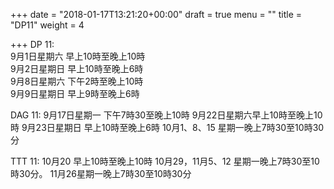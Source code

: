 +++
date = "2018-01-17T13:21:20+00:00"
draft = true
menu = ""
title = "DP11"
weight = 4

+++
DP 11:   
9月1日星期六 早上10時至晚上10時   
9月2日星期日 早上10時至晚上6時   
9月8日星期六 下午2時至晚上10時  
9月9日星期日 早上9時至晚上6時

DAG 11:
9月17日星期一 下午7時30至晚上10時
9月22日星期六早上10時至晚上10時
9月23日星期日 早上10時至晚上6時
10月1、8、15 星期一晚上7時30至10時30分

TTT 11:
10月20 早上10時至晚上10時
10月29，11月5、12 星期一晚上7時30至10時30分。
11月26星期一晚上7時30至10時30分